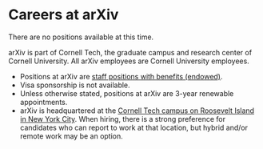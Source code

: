# Careers at arXiv

There are no positions available at this time. 

 arXiv is part of Cornell Tech, the graduate campus and research center of Cornell University. All arXiv employees are Cornell University employees.

 - Positions at arXiv are [staff positions with benefits (endowed)](https://hr.cornell.edu/understand-your-benefits).
 - Visa sponsorship is not available.
 - Unless otherwise stated, positions at arXiv are 3-year renewable appointments.
 - arXiv is headquartered at the [Cornell Tech campus on Roosevelt Island in New York City](https://tech.cornell.edu/). When hiring, there is a strong preference for candidates who can report to work at that location, but hybrid and/or remote work may be an option.



